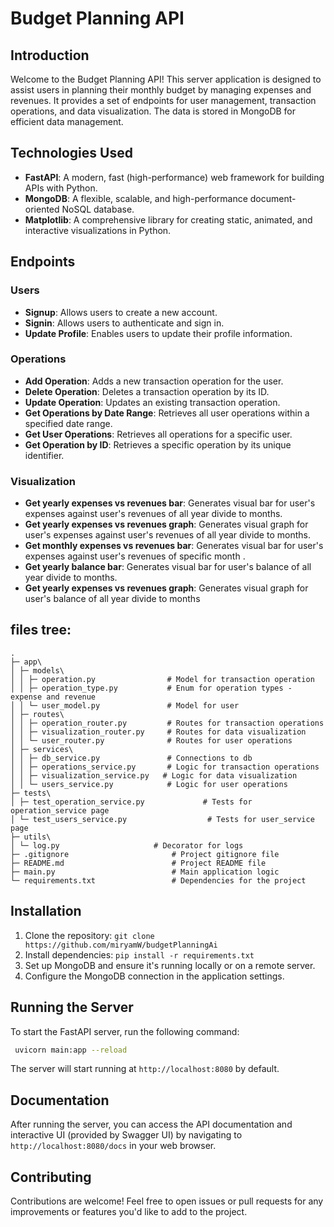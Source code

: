 # Budget Planning API

## Introduction

Welcome to the Budget Planning API! This server application is designed to assist users in planning their monthly budget by managing expenses and revenues. It provides a set of endpoints for user management, transaction operations, and data visualization. The data is stored in MongoDB for efficient data management.

## Technologies Used

- **FastAPI**: A modern, fast (high-performance) web framework for building APIs with Python.
- **MongoDB**: A flexible, scalable, and high-performance document-oriented NoSQL database.
- **Matplotlib**: A comprehensive library for creating static, animated, and interactive visualizations in Python.

## Endpoints

### Users

- **Signup**: Allows users to create a new account.
- **Signin**: Allows users to authenticate and sign in.
- **Update Profile**: Enables users to update their profile information.

### Operations

- **Add Operation**: Adds a new transaction operation for the user.
- **Delete Operation**: Deletes a transaction operation by its ID.
- **Update Operation**: Updates an existing transaction operation.
- **Get Operations by Date Range**: Retrieves all user operations within a specified date range.
- **Get User Operations**: Retrieves all operations for a specific user.
- **Get Operation by ID**: Retrieves a specific operation by its unique identifier.

### Visualization

- **Get yearly expenses vs revenues bar**: Generates visual bar for user's expenses against user's revenues of all year divide to months.
- **Get yearly expenses vs revenues graph**: Generates visual graph for user's expenses against user's revenues of all year divide to months. 
- **Get monthly expenses vs revenues bar**: Generates visual bar for user's expenses against user's revenues of specific month . 
- **Get yearly balance bar**: Generates visual bar for user's balance  of all year divide to months. 
- **Get yearly expenses vs revenues graph**: Generates visual graph for user's balance  of all year divide to months 


## files tree:

    .
    ├─ app\
    │ ├─ models\
    │ │ ├─ operation.py                # Model for transaction operation
    │ │ ├─ operation_type.py           # Enum for operation types - expense and revenue
    │ │ └─ user_model.py               # Model for user
    │ ├─ routes\
    │ │ ├─ operation_router.py         # Routes for transaction operations
    │ │ ├─ visualization_router.py     # Routes for data visualization
    │ │ └─ user_router.py              # Routes for user operations
    │ ├─ services\
    │ │ ├─ db_service.py               # Connections to db
    │ │ ├─ operations_service.py       # Logic for transaction operations
    │ │ ├─ visualization_service.py   # Logic for data visualization
    │ │ └─ users_service.py            # Logic for user operations
    ├─ tests\
    │ ├─ test_operation_service.py             # Tests for operation_service page
    │ └─ test_users_service.py                  # Tests for user_service page
    ├─ utils\
    │ └─ log.py                     # Decorator for logs
    ├─ .gitignore                       # Project gitignore file
    ├─ README.md                        # Project README file
    ├─ main.py                          # Main application logic
    └─ requirements.txt                 # Dependencies for the project

## Installation

1. Clone the repository: `git clone https://github.com/miryamW/budgetPlanningAi`
2. Install dependencies: `pip install -r requirements.txt`
3. Set up MongoDB and ensure it's running locally or on a remote server.
4. Configure the MongoDB connection in the application settings.

## Running the Server

To start the FastAPI server, run the following command:
```bash
 uvicorn main:app --reload
```
The server will start running at `http://localhost:8080` by default.

## Documentation

After running the server, you can access the API documentation and interactive UI (provided by Swagger UI) by navigating to `http://localhost:8080/docs` in your web browser.

## Contributing

Contributions are welcome! Feel free to open issues or pull requests for any improvements or features you'd like to add to the project.


